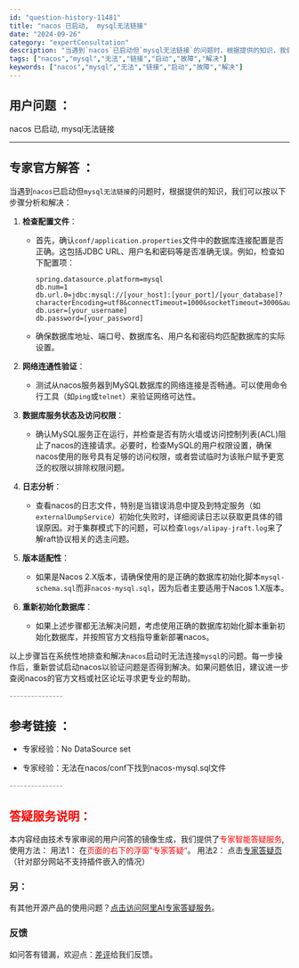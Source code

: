 ```yaml
---
id: "question-history-11481"
title: "nacos 已启动,  mysql无法链接"
date: "2024-09-26"
category: "expertConsultation"
description: "当遇到`nacos`已启动但`mysql无法链接`的问题时，根据提供的知识，我们可以按以下步骤分析和解决：1. **检查配置文件**：   - 首先，确认`conf/application.properties`文件中的数据库连接配置是否正确。这包括JDBC URL、用户名和密码等是否准确无误。例如"
tags: ["nacos","mysql","无法","链接","启动","故障","解决"]
keywords: ["nacos","mysql","无法","链接","启动","故障","解决"]
---
```


## 用户问题 ： 
 nacos 已启动,  mysql无法链接  

---------------
## 专家官方解答 ：

当遇到`nacos`已启动但`mysql无法链接`的问题时，根据提供的知识，我们可以按以下步骤分析和解决：

1. **检查配置文件**：
   - 首先，确认`conf/application.properties`文件中的数据库连接配置是否正确。这包括JDBC URL、用户名和密码等是否准确无误。例如，检查如下配置项：
     ```
     spring.datasource.platform=mysql
     db.num=1
     db.url.0=jdbc:mysql://[your_host]:[your_port]/[your_database]?characterEncoding=utf8&connectTimeout=1000&socketTimeout=3000&autoReconnect=true
     db.user=[your_username]
     db.password=[your_password]
     ```
   - 确保数据库地址、端口号、数据库名、用户名和密码均匹配数据库的实际设置。

2. **网络连通性验证**：
   - 测试从nacos服务器到MySQL数据库的网络连接是否畅通。可以使用命令行工具（如`ping`或`telnet`）来验证网络可达性。

3. **数据库服务状态及访问权限**：
   - 确认MySQL服务正在运行，并检查是否有防火墙或访问控制列表(ACL)阻止了nacos的连接请求。必要时，检查MySQL的用户权限设置，确保nacos使用的账号具有足够的访问权限，或者尝试临时为该账户赋予更宽泛的权限以排除权限问题。

4. **日志分析**：
   - 查看nacos的日志文件，特别是当错误消息中提及到特定服务（如`externalDumpService`）初始化失败时，详细阅读日志以获取更具体的错误原因。对于集群模式下的问题，可以检查`logs/alipay-jraft.log`来了解raft协议相关的选主问题。

5. **版本适配性**：
   - 如果是Nacos 2.X版本，请确保使用的是正确的数据库初始化脚本`mysql-schema.sql`而非`nacos-mysql.sql`，因为后者主要适用于Nacos 1.X版本。

6. **重新初始化数据库**：
   - 如果上述步骤都无法解决问题，考虑使用正确的数据库初始化脚本重新初始化数据库，并按照官方文档指导重新部署nacos。

以上步骤旨在系统性地排查和解决`nacos`启动时无法连接`mysql`的问题。每一步操作后，重新尝试启动nacos以验证问题是否得到解决。如果问题依旧，建议进一步查阅nacos的官方文档或社区论坛寻求更专业的帮助。


<font color="#949494">---------------</font> 


## 参考链接 ：

* 专家经验：No DataSource set 
 
 * 专家经验：无法在nacos/conf下找到nacos-mysql.sql文件 


 <font color="#949494">---------------</font> 
 


## <font color="#FF0000">答疑服务说明：</font> 

本内容经由技术专家审阅的用户问答的镜像生成，我们提供了<font color="#FF0000">专家智能答疑服务</font>,使用方法：
用法1： 在<font color="#FF0000">页面的右下的浮窗”专家答疑“</font>。
用法2： 点击[专家答疑页](https://answer.opensource.alibaba.com/docs/intro)（针对部分网站不支持插件嵌入的情况）
### 另：


有其他开源产品的使用问题？[点击访问阿里AI专家答疑服务](https://answer.opensource.alibaba.com/docs/intro)。
### 反馈
如问答有错漏，欢迎点：[差评](https://ai.nacos.io/user/feedbackByEnhancerGradePOJOID?enhancerGradePOJOId=13768)给我们反馈。
